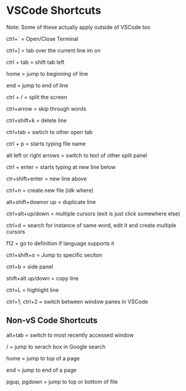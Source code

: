 # VSCode Shortcuts

Note: Some of these actually apply outside of VSCode too

ctrl+` = Open/Close Terminal

ctrl+] = tab over the current line im on

ctrl + tab = shift tab left

home = jump to beginning of line

end = jump to end of line

ctrl + / = split the screen

ctrl+arrow = skip through words

ctrl+shift+k = delete line

ctrl+tab = swtich to other open tab

ctrl + p = starts typing file name

alt  left or right arrows = switch to text of other split panel

ctrl + enter = starts typing at new line below

ctr+shift+enter = new line above

ctrl+n = create new file (idk where)

alt+shift+downor up =  duplicate line

ctrl+alt+up/down = multiple cursors (exit is just click somewhere else)

ctrl+d = search for instance of same word, edit it and create multiple cursors

f12 = go to definition if language supports it

ctrl+shift+o = Jump to specific seciton

ctrl+b = side panel

shift+alt up/down = copy line  

ctrl+L = highlight line

ctrl+1, ctrl+2 = switch between window panes in VSCode

## Non-vS Code Shortcuts

alt+tab = switch to most recently accessed window

/ = jump to serach box in Google search

home = jump to top of a page

end = jump to end of a page

pgup, pgdown = jump to top or bottom of file
